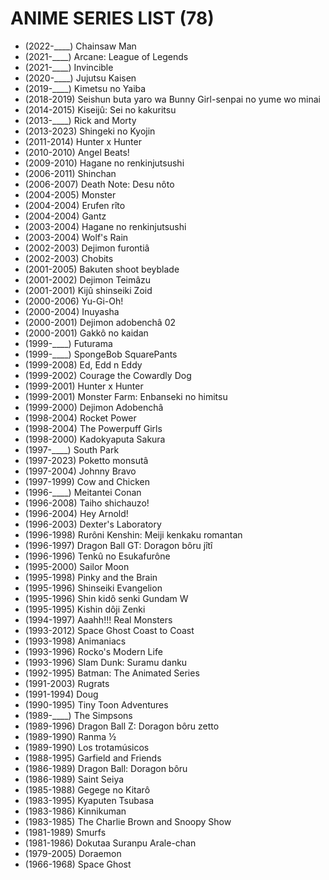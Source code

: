 # ANIME SERIES LIST (78)

- (2022-____) Chainsaw Man
- (2021-____) Arcane: League of Legends
- (2021-____) Invincible
- (2020-____) Jujutsu Kaisen
- (2019-____) Kimetsu no Yaiba
- (2018-2019) Seishun buta yaro wa Bunny Girl-senpai no yume wo minai
- (2014-2015) Kiseijû: Sei no kakuritsu
- (2013-____) Rick and Morty
- (2013-2023) Shingeki no Kyojin
- (2011-2014) Hunter x Hunter
- (2010-2010) Angel Beats!
- (2009-2010) Hagane no renkinjutsushi
- (2006-2011) Shinchan
- (2006-2007) Death Note: Desu nôto
- (2004-2005) Monster
- (2004-2004) Erufen rîto
- (2004-2004) Gantz
- (2003-2004) Hagane no renkinjutsushi
- (2003-2004) Wolf's Rain
- (2002-2003) Dejimon furontiâ
- (2002-2003) Chobits
- (2001-2005) Bakuten shoot beyblade
- (2001-2002) Dejimon Teimâzu
- (2001-2001) Kijû shinseiki Zoid
- (2000-2006) Yu-Gi-Oh!
- (2000-2004) Inuyasha
- (2000-2001) Dejimon adobenchâ 02
- (2000-2001) Gakkô no kaidan
- (1999-____) Futurama
- (1999-____) SpongeBob SquarePants
- (1999-2008) Ed, Edd n Eddy
- (1999-2002) Courage the Cowardly Dog
- (1999-2001) Hunter x Hunter
- (1999-2001) Monster Farm: Enbanseki no himitsu
- (1999-2000) Dejimon Adobenchâ
- (1998-2004) Rocket Power
- (1998-2004) The Powerpuff Girls
- (1998-2000) Kadokyaputa Sakura
- (1997-____) South Park
- (1997-2023) Poketto monsutâ
- (1997-2004) Johnny Bravo
- (1997-1999) Cow and Chicken
- (1996-____) Meitantei Conan
- (1996-2008) Taiho shichauzo!
- (1996-2004) Hey Arnold!
- (1996-2003) Dexter's Laboratory
- (1996-1998) Rurôni Kenshin: Meiji kenkaku romantan
- (1996-1997) Dragon Ball GT: Doragon bôru jîtî
- (1996-1996) Tenkû no Esukafurône
- (1995-2000) Sailor Moon
- (1995-1998) Pinky and the Brain
- (1995-1996) Shinseiki Evangelion
- (1995-1996) Shin kidô senki Gundam W
- (1995-1995) Kishin dôji Zenki
- (1994-1997) Aaahh!!! Real Monsters
- (1993-2012) Space Ghost Coast to Coast
- (1993-1998) Animaniacs
- (1993-1996) Rocko's Modern Life
- (1993-1996) Slam Dunk: Suramu danku
- (1992-1995) Batman: The Animated Series
- (1991-2003) Rugrats
- (1991-1994) Doug
- (1990-1995) Tiny Toon Adventures
- (1989-____) The Simpsons
- (1989-1996) Dragon Ball Z: Doragon bôru zetto
- (1989-1990) Ranma ½
- (1989-1990) Los trotamúsicos
- (1988-1995) Garfield and Friends
- (1986-1989) Dragon Ball: Doragon bôru
- (1986-1989) Saint Seiya
- (1985-1988) Gegege no Kitarô
- (1983-1995) Kyaputen Tsubasa
- (1983-1986) Kinnikuman
- (1983-1985) The Charlie Brown and Snoopy Show
- (1981-1989) Smurfs
- (1981-1986) Dokutaa Suranpu Arale-chan
- (1979-2005) Doraemon
- (1966-1968) Space Ghost